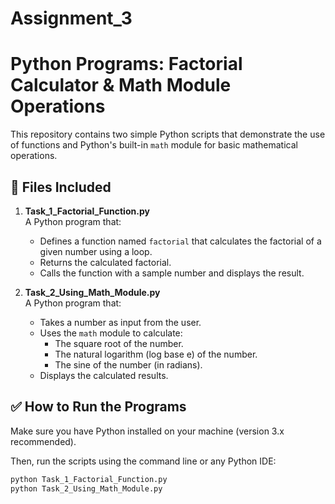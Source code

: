 # Assignment_3
# Python Programs: Factorial Calculator & Math Module Operations

This repository contains two simple Python scripts that demonstrate the use of functions and Python's built-in `math` module for basic mathematical operations.

## 📄 Files Included

1. **Task_1_Factorial_Function.py**  
   A Python program that:
   - Defines a function named `factorial` that calculates the factorial of a given number using a loop.
   - Returns the calculated factorial.
   - Calls the function with a sample number and displays the result.

2. **Task_2_Using_Math_Module.py**  
   A Python program that:
   - Takes a number as input from the user.
   - Uses the `math` module to calculate:
     - The square root of the number.
     - The natural logarithm (log base e) of the number.
     - The sine of the number (in radians).
   - Displays the calculated results.

## ✅ How to Run the Programs

Make sure you have Python installed on your machine (version 3.x recommended).

Then, run the scripts using the command line or any Python IDE:

```bash
python Task_1_Factorial_Function.py
python Task_2_Using_Math_Module.py
